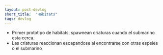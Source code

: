 ```yaml
---
layout: post-devlog
short_title:  "Habitats"
tags: devlog
---
```

- Primer prototipo de habitats, spawnean criaturas cuando el submarino esta cerca.
- Las criaturas reaccionan escapandose al encontrarse con otras espeies o el submarino